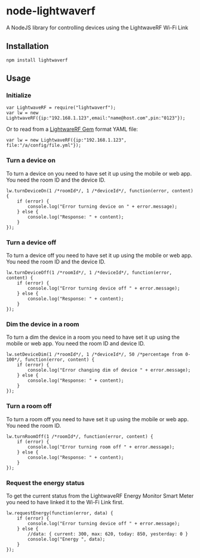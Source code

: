 node-lightwaverf
================

A NodeJS library for controlling devices using the LightwaveRF Wi-Fi Link

## Installation

    npm install lightwaverf

## Usage

### Initialize

    var LightwaveRF = require("lightwaverf");
    var lw = new LightwaveRF({ip:"192.168.1.123",email:"name@host.com",pin:"0123"});

Or to read from a [LightwareRF Gem](https://github.com/pauly/lightwaverf) format YAML file:

    var lw = new LightwaveRF({ip:"192.168.1.123", file:"/a/config/file.yml"});

### Turn a device on

To turn a device on you need to have set it up using the mobile or web app. You need the room ID and the device ID.

    lw.turnDeviceOn(1 /*roomId*/, 1 /*deviceId*/, function(error, content) {
        if (error) {
            console.log("Error turning device on " + error.message);
        } else {
            console.log("Response: " + content);
        }
    });

### Turn a device off

To turn a device off you need to have set it up using the mobile or web app. You need the room ID and the device ID.

    lw.turnDeviceOff(1 /*roomId*/, 1 /*deviceId*/, function(error, content) {
        if (error) {
            console.log("Error turning device off " + error.message);
        } else {
            console.log("Response: " + content);
        }
    });

### Dim the device in a room

To turn a dim the device in a room you need to have set it up using the mobile or web app. You need the room ID and device ID.

    lw.setDeviceDim(1 /*roomId*/, 1 /*deviceId*/, 50 /*percentage from 0-100*/, function(error, content) {
        if (error) {
            console.log("Error changing dim of device " + error.message);
        } else {
            console.log("Response: " + content);
        }
    });

### Turn a room off

To turn a room off you need to have set it up using the mobile or web app. You need the room ID.

    lw.turnRoomOff(1 /*roomId*/, function(error, content) {
        if (error) {
            console.log("Error turning room off " + error.message);
        } else {
            console.log("Response: " + content);
        }
    });

### Request the energy status

To get the current status from the LightwaveRF Energy Monitor Smart Meter you need to have linked it to the Wi-Fi Link first.

    lw.requestEnergy(function(error, data) {
        if (error) {
            console.log("Error turning device off " + error.message);
        } else {
            //data: { current: 300, max: 620, today: 850, yesterday: 0 }
            console.log("Energy ", data);
        }
    });



